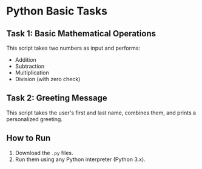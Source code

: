 # Python Basic Tasks

## Task 1: Basic Mathematical Operations
This script takes two numbers as input and performs:
- Addition
- Subtraction
- Multiplication
- Division (with zero check)

## Task 2: Greeting Message
This script takes the user's first and last name, combines them, and prints a personalized greeting.

## How to Run
1. Download the `.py` files.
2. Run them using any Python interpreter (Python 3.x).
